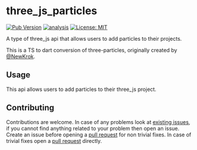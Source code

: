 # three_js_particles

[![Pub Version](https://img.shields.io/pub/v/three_js_particles)](https://pub.dev/packages/three_js_particles)
[![analysis](https://github.com/Knightro63/three_js/actions/workflows/flutter.yml/badge.svg)](https://github.com/Knightro63/three_js/actions/)
[![License: MIT](https://img.shields.io/badge/license-MIT-purple.svg)](https://opensource.org/licenses/MIT)

A type of three_js api that allows users to add particles to their projects.

This is a TS to dart conversion of three-particles, originally created by [@NewKrok](https://github.com/NewKrok).

## Usage

This api allows users to add particles to their three_js project.

## Contributing

Contributions are welcome.
In case of any problems look at [existing issues](https://github.com/Knightro63/three_js/issues), if you cannot find anything related to your problem then open an issue.
Create an issue before opening a [pull request](https://github.com/Knightro63/three_js/pulls) for non trivial fixes.
In case of trivial fixes open a [pull request](https://github.com/Knightro63/three_js/pulls) directly.
